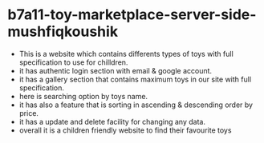# b7a11-toy-marketplace-server-side-mushfiqkoushik
 * This is a website which contains differents types of toys with full 
 specification to use for chilldren.
 * it has authentic login section with email & google account.
 * it has a gallery section that contains maximum toys in our site with full 
 specification.
 * here is searching option by toys name.
 * it has also a feature that is sorting in ascending & descending order by price.
 * it has a update and delete facility for changing any data.
 * overall it is a children friendly website to find their favourite toys 
 
